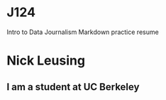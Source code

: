 # J124
Intro to Data Journalism Markdown practice resume
# Nick Leusing
## I am a student at UC Berkeley
